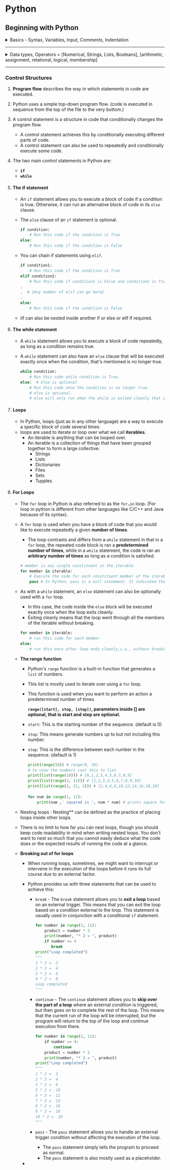 # Python

## Beginning with Python

<details> <summary> Basics - Syntax, Variables, Input, Comments, Indentation </summary>

### Introduction

  1. Installation

      - [Download Python](https://www.python.org/downloads/)

  2. Writing script
      - a python file is called a **module**.
      - a module that can be run is called a **script**.

  3. Creating a script

      - Write this line in a file called `hello.py`

        ```python
        print("Hello, World!")
        ```

        - This is it, that's our `Hello, World` program in python. Just one line.

  4. Running a script

      - To run a python script, execute the following command in the terminal -

        `python scriptname.py`

        - For our hello.py, it will be - `python hello.py`.

  5. Interpreter

      - Python provides an interpreter to quickly run instruction of Python.
      - To start the interpreter, just type `python` in your terminal.
      - Then you can run any Python instruction without creating files.
      - This is useful for quickly checking code snippets or test something.

### Types And Syntax

  1. Command Line Arguments:
      - `import sys`
      - use args through `sys.argv[index]`

  2. Types:
      - *Python is a dynamically typed language*.
      - type of a value is decided on run time.
      - type() function returns the type of the value passed.
          - `type(value)`
          - returns `<class type>`
      - **type conversion** <a name = "type-conversion"></a>
          - you can convert one type to another if they are compatible
          - `int("100")` = 100
          - `string(100)` = "100"
          - `float(199)` = 199.0
          - `int(float("3.3"))` = `int(3.3)` = 3
          - *Python is a strongly typed language*
              - means you can not add a string to integer all types have their certain predefined function.
              - `1 + " = One"` will give you *value error*.

### Variables

  0. stores address of values in memory, prevents repetition

  1. Assigning - `number = 8`

  2. usage - `print(number)`

  3. Cannot use a variable before assigning
      - Error: \<variable> is not defined
      - `del number` - for unbinding(deleting) a variable from its value

  4. A namespace is a mapping of names/variables to their values
  
  5. variables in python are like labels. You can label any type with any label at any time.
     
- `x = 8` ... `x = "str"` is OK
      
  6. In python variables are not deeply linked mean

      ```python
            x = 1
            y = x
            x = 2
            print(x, y)  # will print 2 1
      ```

      ![illustration of variables in memory](./pythonref.assets/mNqKMXUXRYuOmvgdSr4Z)

  7. Mupltiple assignment:
      - `a, b, c = 1, 2, 3` will assign a = 1, b = 2, c = 3
          - errors:
              - `a, b = 1, 2` - not enough values to unpack
              - `a, b, c = 1, 2, 3, 4` - too many values to unpack
      - notice the comma between vars and values

  8. **identifier Naming Rules:**
      - An identifier can consist of upper and lowercase letters of the alphabet, underscores, unicode identifiers, and digits 0 to 9.

      - An identifier cannot begin with a digit; for example, 7x is an invalid variable name.

      - No other characters can be in identifiers. This means spaces or any other symbols. Spaces most notably occur in module names as some operating systems will permit filenames with spaces. This should be avoided.

      - A Python keyword cannot be used in an identifier name, for example, import, if, for, and lambda.
        - you can use help() to get help for something in Python
        - to view all keyword help('keywords')

      - identifier are case sensitive

  9. **identifier naming convension:**
      - for consistent code and readabilty, depends on programmer to follow or not

      - prefer sanke_case over camelCase and PascalCase

      - write constant in UPPER_CASE to remind they should not change

      - Avoid lower case l or uppercase O as single character variable names, as in some fonts, these letters can be mistaken for 1 and 0, respectively, making the code harder to read.

### User Input

  1. Use input() function to take input from Command line interface.
      - execution of program pauses untill user press enter
      - `message = input()`

  2. for providing cue - `input("Enter: ")`

  3. The values returned by the input function are always strings.
      - to use other type, do [casting](#type-conversion).

### Comments

  1. Notes for the programmer.

  2. prefer to explain *why* over *how*.
  
  3. code should be self explainotary, identifier should be named in way that there is no confusion on *what it is or what it do*.

  4. **Comments in Python**

      - docstring
          - A docstring is a Documentation string is a literal string used as a python comment.
          - wrapped in """ or \`\`\`
          - Docstrings are often used to document modules, functions, and class definitions.
          - should be put at Beginning of file

          ```python
          """
          This script can be called with two integer arguments to return their sum
          """
          import sys
          num_1  = int(sys.argv[1])
          num_2  = int(sys.argv[2])
          print(num_1, "+", num_2, "=", num_1 + num_2)
          ```

          - **use to write multi-line comment**
      - block
          - starts with #, comes in line before the statement it annotes

            ```python
            # increament counter
            counter = counter + 1
            ```

      - inline
          - starts with #, placed on the same line as the statement it annotes
          - `age = input("Age: ") # to avoid doing it later`

### Indentation

  1. A block is a group of statements that are meant to be executed together

  2. Blocks allow a set of statements to be executed as though they were a single statement.

  3. **In Python, statement are *grouped* using whitespaces**, that is, blocks are indented within other blocks instead of using curly braces as in some other languages like C/C++, Java.

  4. **Whitespace** : Whitespace is any character in a piece of text that occupies space but doesn't correspond to a visible marking.
  
  5. Example:

      ```python
      if True:
          # execute this block of statements
          print("Block 1")
      else:
          # execute other block of statements
          print("Block 2")
      ```

  6. **Notice:** Parent statement of a block, that is, the statement that comes just before indentation is suffixed with a **colon :**.
  
  7. Number of spaces in indentation does not matter unless it is consistent throughout the code, but the standard is *four spaces*.
     
      - `IndentationError: unindent does not match any outer indentation level`

</details>

---

<details> <summary> Data types, Operators = [Numerical, Strings, Lists, Booleans], [arithmetic, assignment, relational, logical, membership]</summary>

### Data Types in Python

  1. Data types classify data, **define different operations** that can be performed on the data and **how the data is stored** and the **meaning of the data**.

  2. **Types of data**
      1. **_Numerical Data_**  (Immutable)

          1. Integers 
              - Whole Numbers (positive or negative)
          - have unlimited precision unlike C/C++, Java. (Limited only by available memory).

              ```python
              large_integer = 34567898327463893216847532149022563647754228543901666214555336432788998
              print(large_integer)
              ```
              
          2. Floating Point Numbers
              - A number with decimal point(all real numbers).
              - `type(3.333)` = float
              - `float(3)` = 3.0 [int to float]
              - floating point number have limited precision, so if you do
              `0.1 + 0.2` it will show
          `0.300000000004`.
          
          3. Other Number Systems
              - Binary: to write binary  number in python prefix it with 0b.
              - Hexadecimal: to write hexadecimal number in python prefix it with 0x
              - Octal - prefix with 0o
              (In C/C++, Java we just prefix it with 0).
          - **To convert between number system** use bin(), hex(), oct() functions.
          
- Python also supports complex number
          
2. [**Strings**](#Strings) (Immutable)
   
      3. **[Lists](#lists-basics)**
      
      4. **[Booleans](#booleans)**

### Operators

1. **Arithmetic operator**

    1. Arithmetic operators are mathematical functions that take numerical values and perform calculations on them.

    2. ![All arithmetic operator in python](./pythonref.assets/k7Ctzmr2Re6PYoMWpbKt)

    3. You can apply these operators on any number system operands.

    4. Unlike C/C++ and Java, division in Python will always yield a floating point number regardless of data type.

    5. Example

        ```python
        13 / 2 == 6.5 # notice full division
        12 / 3 == 4.0 # not 4(int) but 4.0 (float)
        5 % 2 == 1
        13 // 2 == 6 # notice result is int
        5 ** 3 == 125
        ```

2. **Assignment Operator**

    1. *=* is used an assignment operator to assign a value to a variable.

    2. These are *shorthand* versions of assignment operator -

        ![Shorthand operators table](./pythonref.assets/m7DgCqLZRnm7N51fMYDZ)

    3. Arithmetic operators in Python follow the standard order of operations in mathematics: PEMDAS.
    
3. **[Comparison operators](#comparison-operators)**

4. [Logical Operators](#logical-operators)

5. [Membership operators](#membership-operators)


### Strings

 1. Strings are a sequence of character.

    `s = "String"`

 2. Can be enclosed in either single (' ') or double (" ")  quotes. (In C/C++, Java strings must be in double quotes " ", and single characters in single quotes ' ').

    `s = "string" is same as s = 'string'`

 3. A double quoted string can contain single quote and vice versa.

    `s = "this 'is' a string" and s1 = 'this is "a" string'`

 4. For creating multiline string - enclose your string in ``` or """.

    ```python
    multiline = """A Multiline
    				string"""
    ```

5. **\* on strings**: will repeat the string that many times.

   `"Hi!" * 3 # this is equal to Hi!Hi!Hi!`

6. **\+ operator on string** : will concatenate strings without adding spaces in between.

   `"I " + "Love " + "Python" == "I Love Python"

7. *Python strings are **immutable***: This means that once they are assigned to a variable, their value cannot be changed.

   - No operation string will change it unless you reassign the variable.

     ```python
     string = "Hello"
     print(string) # Hello	| 	Initially
     print(string * 2) # HelloHello	| Operation
     print(string) # Hello	| No Change
     string = "Bye"	# | No Change But Reassigned 
     print(string) # Bye
     
     #string immutability
     string[0] = 'R' # error : 'str' object does not support item assignment
     ```

8. Python **strings are indexed** starting with 0

   - ![Indexing photo](./pythonref.assets/IqcyB8ULQTVq4I1h6WnB)	

   - to get a character from string - use []

     `print(string[0]) # P`

     - If we try to get a character from an index that doesn't exist, Python will raise an **IndexError**.

       ```python
       s = "foobar"
       print(s[100]) # IndexError: string index out of range
       print(s[1]) # o
       "012345"[5] # 5
       ```

 9. **Slicing strings**: to get a substring from a string

    - format: `string[start_index : end_index]`

    - The substring returned will not contain the character at last index but all the character upto the last index.

    - Python allows you to *omit the start or end index*

      ```python
      string = "foobarbaz"
      print(string[0 : 3]) # foo
      print(string[-3 : -1]) # ba
      print(string[2:]) # obarbaz	# start to last char
      print(string[:3]) # foo
      print(-n:m) # n and m are any index will return '' and viceversa
      print(:30) #foobarbaz
      print(30:30) # ""
      ```

 10. **Length** of a String: Number of characters inside it.

     - to calculate length of string use built-in len() function

       `len("String") # gives 6`

     - len("") # empty string gives 0

 11. String Formatting - to build new string using existing values.

     - **String Interpolation** :
     
       - String interpolation is the process of evaluating a string that has placeholders. 
     
       - These placeholders can hold expressions that yield a value, which is then placed inside the string. 
     
       - Special kinds of strings, known as **f-strings** (**formatted strings**), are used during string interpolation.
     
       - These strings are prefixed with an `f` to denote how they're meant to be interpreted
     
         ```python
         value = 3
         string = f"value is {value} and value times 2 is {value * 2}"
         # notice the curly brace used for inserting varibles and expressions
         # {} cannot be empty
         ```
     
       - *If you omit the `f` prefix, the string will be interpreted literally, as-is.*
     
       - **This should be the de facto way to format strings when using Python 3.6+.**
     
     - **The str.format() Method**
     
       - The `format()` method can be found on every string instance. 
     
       - It allows you to insert different values in positions within the string
     
       - you can't put expressions into the placeholders.
     
         ```python
         var = "Var"
         string = "{} is var".format(var)
         print(string)
         str = "{} is {}"
         dog = "Dog"
         animal = "Animal"
         str.format(dog, animal)
         ```
     
 12. String Methods

      1. **str.capitalize()** : returns *copy* str with 1st letter capitalized and rest in lowercase

      2. **str.lower()** : returns *copy* of str with all characters in lowecase.

      3. **str.upper()** : returns copy of the string with all characters in uppercase.

      4. **str.startswith(prefixStr)** : return bool by checking if a string starts with a given prefix.

      5.  **str.endswith(suffixStr)** :returns bool by  checking if a string ends with the given suffix.

      6. **str.strip()** : The `str.strip()` method returns a copy of the string with the leading and trailing characters removed. 

         - The method also takes an argument that is a string, specifying the set of characters to be removed. 
         - This method is also case-sensitive. 
         - If no arguments are passed to it, it removes all of the trailing and leading whitespaces.
           - This can be useful when sanitizing data:

         ```python
         str = "123DATA321"
         str.strip("123")	# DATA
         str.strip("DATA")	# 123DATA321 Why? because no D,A,T on the ends
         str.strip("1")	# 23DATA32
         str = "1DATA2"	
         str.strip("1")	# DATA2
         str.strip('2')	# 1DATA
         str.strip('A2')	# 1DAT
         str = "    AAAA    "	
         str.strip()		# AAAA
         ```

      7. **str.replace()** : The `str.replace()` method takes two substrings as arguments (old and new), then returns a copy of the string with **all of the occurrences** of the old substring replaced with the new one. 

         - Note that the method is case-sensitive

           ```python
           str = "OneTwoThree"
           str.replace("Two", "2") # One2Three
           str.replace("Three", "Tree") # OneTwoTree
           ```

      8. str.count(substr) : to count the number occurance in the string of sub string.

      9. _**You don't have to remember any method, because you can always look them up in the documentation.**_

         - to see documentation in the interpreter do - `help(str)`. make sure that str is not a variable assigned at the time of doing this otherwise the interpreter will interpret 'str' as a variable instead of the in-built class 'str'.

      10. [Read through the Python documentation for more information on string methods.](https://docs.python.org/2.4/lib/string-methods.html)

### Lists (Basics)

 1. Lists are the closest form of arrays in Python.

 2. List are aggregate data type, meaning that they are composed of other data types.

 3. Values in list are indexed from 0.

 4. Lists have a length property (len() function) and a count of objects inside it.

 5. List in python are heterogeneous, so they can hold values of different data types. In contrast to arrays in other languages like C/C++, Java where arrays only hold one data type elements.

 6. Lists are **mutable**, you can change the values inside of them, add elements and remove them.

 7. **List can contain other list inside them**.

 8. Lists are made with comma-separated elements enclosed in square brackets.

    ```python
    digits = [0, 1, 2, 3, 4, 5, 6, 7, 8, 9]
    letters = ['a', 'b', 'c', 'd']
    mixed = [0, 'a', 1, 'b', 2, 'c']
    biglist = ['a', 'b', [0, 1, 2]]
    bigbiglist = ["String", biglist]
    len(bigbiglist) # return number of elements in the list - 2 in this case
    ```

9. **Indexing in list**

   - Indexing starts with 0.
   - Index can also be negative meaning get the element from the end of the list

   ```python
   digits = [0, 1, 2, 3, 4, 5, 6, 7, 8, 9]
   digits[0] # 0
   digits[5] # 5
   digits[-5] # 5
   digits[4] # 4
   digits[-4] # 6
   ```

10. **Slicing in list**

    - You can slice a list that is get a sub list from the list using - `list[start_index : end_index]`, end_index element is not included in the sub list.
    - **The original list remains unchanged by slicing operation**.

    ```python
    digits = [0, 1, 2, 3, 4, 5, 6, 7, 8, 9]
    few_digits = digits[2 : 5]
    print(few_digits) # [2, 3, 4]
    print(digits) # [0, 1, 2, 3, 4, 5, 6, 7, 8, 9]
    print(digits[4: ]) # [4, 5, 6, 7, 8, 9]
    print(digits[ : 4]) # [0, 1, 2, 3]
    ```

11. **Adding two lists**

    - You can add two lists together by using the `+` operator. The elements of all of the lists being concatenated are brought together inside one list.
      - Elements will be repeated.

    ```python
    list1 = [0, 'a', "string"]
    list2 = ["string", 1, 'b']
    list3 = list1 + list2
    print(list3) # [0, 'a', 'string', 'string', 1, 'b']
    list4 = list1 + list2 + list3
    print(list4) # [0, 'a', "string", "string", 1, 'b', 0, 'a', 'string', 'string', 1, 'b']
    ```

12. **Changing Values in a list** 

    - As lists are mutable, there content can be changed.

    - You can change value through its index like `digits[5] = 10`.

    - You can also use list.append() function to insert a value at the end of a list.

      `digits.append(11)`

    - You can also assign slices of a list, this **replaces ** the target slice with whatever you assign, regardless of the initial size of the list.

      `digits[2 : 8] = ["deleted"]` 	# [0, 1, 'deleted', 8, 9]

    - **An important thing to note is that when you assign a list, it points it to an object in the memory. If you assign another variable to the variable that references that list, the new variable also references that same list object in the memory. Any changes made using either reference will always change the same list object in the memory.**

    ```python
    list1 = [0, 1, 2, 3, 4, 5] # list 1 points to an object in memory that is this list [0, 1, 2, 3, 4, 5]
    list2 = list1 # list2 will also points to the same object
    list2[0] = 100 # this is equavalent to list1[0] = 100
    				# as both point to the same list in memory
    print(list1, list2) # both will change
    ```

 13. **More about list is discussed latter in the reference.**

### Booleans

 1. Boolean data types are values that can only be one of two values, `True` or `False`

 2. Boolean data type has `bool` operator.

    ```python
    print(True) # True
    print(False) # False
    print(10 < 1000) # True
    print(10 % 10 == 1) # False
    print(type(True)) # <class 'bool'>
    ```

3. Boolean values are largely associated with [control statements](#control-structures).

4. #### Comparison Operators 

   - Also called **relational operator.**

   - Comparison operators compare the values of objects or the objects, identities themselves. The objects don't need to be of the same type.

   ![List of comparison operator](pythonref.assets/noVRrNeXTWGIIvwqIvcO)

   ```python
   print(10 < 11) # True
   print(len("Open") >= 5) # False
   print(len(["One Element"]) > 2) # False
   print("Foobar" == "Foobar") # True
   a = 1
   b = a
   print(a is b) # True
   c = 2
   print(a is c) # False
   c = 1
   print(a is c) # True
   print(a is not None) # True
   print(a is None) # False
   
   list1 = [1,2,3]
   list2 = list1
   list1 is list2 # True
   list3 = [1, 2, 3]
   list3 is list1 # False as both are at different address in memory
   ```

   - `is` is true when both operands reference the same object in the memory.

   - `None` is Python equivalent of `null` means it points to nothing in memory.

   - ** To get the address in memory of object use `id()` function.

   - #### A Question about `is` operator?

     Why id's for int, string are same and not for list?

     ```python
     # Why this behaviour:
     a = 10
     b = 10
     print(f"id(a)={id(a)} & id(b)={id(b)} : {a is b}")
     # this prints - True with same id
     # On the other hand with lists
     l1 = [1,2,3]
     l2 = [1,2,3]
     print(f"id(l1)={id(l1)} & id(l2)={id(l2)} : {l1 is l2}")
     # this prints - False with different ids
     ```

     #### Answer

     ```py
     Sometimes (and by design it's an implementation detail) Python caches certain values for reuse.
     
     In particular it can only safely cache immutable types like strings and integers. Since list1 and list2 are mutable, it would be problematic for them to refer to the same object internally as mutations of one would then be reflected in the other.
     ```

     - Read [is operator behaviour with bigger ints](https://stackoverflow.com/a/28864111/6008082).

     - **Do not use `is` to compare integers.**

     - [Comparisons to singletons like None should always be done with `is` or `is not`, never the equality operators.](python.org/dev/peps/pep-0008/#programming-recommendations)

     - You can check types using is - `type(1) is int`returns true

       ```python
       a = 256
       b = 256
       a is b # True
       a = 257
       b = 257
       a is b # False
       numbers outside [-5, 256] are not cached.
       ```

 5. #### Logical Operators

    - Logical operator combine Boolean expressions.

      ![List of logical operator](pythonref.assets/M51ImwheQierlqLiifX3)

    - `and` is a **short-circuit operator**, in that it only evaluates the second argument if the first one is `True`. `or` is also a short-circuit operator, in that it will only evaluate the second argument if the first one is `False`.

      ```python
      print(not False) # True
      print(True or False) # True
      print(True and False) # False
      
      fruits = ["banana", "mangoes", "apples"]
      wants_fruits = True
      print(len(fruits) > 0 and wants_fruits) # True
      ```

 6. #### Membership Operators

    - The operators `in` and `not in` test for membership.

    - All sequences (for example, lists and strings), support this operator. 

      - For lists, these operators go through each element to see whether the element being searched for is within the list. 
      - For strings, the operators check whether the substring can be found within the string. 

    - The return values for these operators are `True` or `False`.

      ```python
      numbers = [0,1,2,3,4,5,6]
      print(3 in numbers) numbers = [0,1,2,3,4,5,6]
      print(3 in numbers) # True
      print(30 in numbers) # False
      print(3 not in numbers) # False
      print(30 not in numbers) # True# True
      print(30 in numbers) # False
      print(3 not in numbers) # False
      print(30 not in numbers) # True
      
      warning = "lord voldemort has returned"
      print("lord" in warning) # True
      print("Lord" in warning) # False
      print("lord" not in warning) # False
      ```

</details>

---

### Control Structures

1. **Program flow** describes the way in which statements in code are executed. 

2. Python uses a simple top-down program flow. (code is executed in sequence from the top of the file to the very bottom.)

3. A control statement is a structure in code that conditionally changes the program flow.

   - A control statement achieves this by conditionally executing different parts of code. 
   - A control statement can also be used to repeatedly and conditionally execute some code.

4. The two main control statements in Python are:

   - **`if`**
   - **`while`**

5. #### The if statement

   - An `if` statement allows you to execute a block of code if a condition is true. Otherwise, it can run an alternative block of code in its `else` clause.

   - The `else` clause of an `if` statement is optional.

     ```python
     if condition:
         # Run this code if the condition is True
     else:
         # Run this code if the condition is False
     ```

   - You can chain if statements using `elif`.

     ```python
     if condition1:
         # Run this code if the condition is True
     elif condition2:
         # Run this code if condition1 is False and condition2 is True
     .
     .	# {Any number of elif can go here}
     .
     else:
         # Run this code if the condition is False
     ```

   - iif can also be nested inside another if or else or elif if required.

6. #### The while statement

   - A `while` statement allows you to execute a block of code repeatedly, as long as a condition remains true.

   - A `while` statement can also have an `else` clause that will be executed exactly once when the condition, that's mentioned is no longer true. 

     ```python
     while condition:
         # Run this code while condition is True.
     else:	# else is optional
         # Run this code once the condition is no longer true.
         # else is optional.
         # else will only run when the while is exited cleanly that is 		without breaking
     ```

7. #### Loops

   - In Python, loops (just as in any other language) are a way to execute a specific block of code several times. 
   - loops are used to iterate or loop over what we call **iterables**.
     - An iterable is anything that can be looped over.
     - An iterable is a collection of things that have been grouped together to form a large collective.
       - Strings
       - Lists
       - Dictionaries
       - Files
       - Sets
       - Tupples

8. #### For Loops

   - The `for` loop in Python is also referred to as the `for…in` loop. (For loop in python is different from other languages like C/C++ and Java because of its syntax).

   - A `for` loop is used when you have a block of code that you would like to execute repeatedly a given **number of times**.

     - The loop contrasts and differs from a `while` statement in that in a `for` loop, the repeated code block is ran a **predetermined number of times**, while in a `while` statement, the code is ran an **arbitrary number of times** as long as a condition is satisfied.

     ```python
     # member is any single constituent in the iterable
     for member in iterable:
         # Execute the code for each constituent member of the iterable
         pass # In Python, pass is a null statement. It indicated that 			 # the body 
     ```

   - As with a `while` statement, an `else` statement can also be optionally used with a `for` loop. 

     - In this case, the code inside the `else` block will be executed exactly once when the loop exits cleanly.
     - Exiting cleanly means that the loop went through all the members of the iterable without breaking.

     ```python
     for member in iterable:
         # run this code for each member
     else:
         # run this once after loop ends cleanly,i.e., without breaking
     ```

   - **The range function**

     - Python's `range` function is a built-in function that generates a `list` of numbers.

     - This list is mostly used to iterate over using a `for` loop.

     - This function is used when you want to perform an action a predetermined number of times

       **`range([start], stop, [step])`, parameters inside [] are optional, that is start and step are optional.**

     - `start`: This is the starting number of the sequence. (default is 0)

     - `stop`: This means generate numbers up to but not including this number.

     - `step`: This is the difference between each number in the sequence. (default is 1)

       ```python
       print(range(10)) # range(0, 10)
       # to view the numbers cast this to list
       print(list(range(10))) # [0,1,2,3,4,5,6,7,8,9]
       print(list(range(1, 11))) # [1,2,3,4,5,6,7,8,9,10]
       print(list(range(2, 21, 2))) # [2,4,6,8,10,12,14,16,18,20]
       
       for num in range(1, 11):
           print(num ,' squared is ', num * num) # prints square for numbers 1 to 10.
       ```

   - Nesting loops : Nesting** can be defined as the practice of placing loops inside other loops. 

   - There is no limit to how far you can nest loops, though you should keep code readability in mind when writing nested loops. You don't want to nest so much that you cannot easily deduce what the code does or the expected results of running the code at a glance.

   - **Breaking out of for loops**

     - When running loops, sometimes, we might want to interrupt or intervene in the execution of the loops before it runs its full course due to an external factor.

     - Python provides us with three statements that can be used to achieve this:

       - `break` - The `break` statement allows you to **exit a loop** based on an external trigger. This means that you can exit the loop based on a condition external to the loop. This statement is usually used in conjunction with a conditional `if` statement.

         ```python
         for number in range(1, 11):
             product = number * 2
             print(number, "* 2 = ", product)
             if number == 4
             	break
         print("Loop completed")
         """
         1 * 2 =  2
         2 * 2 =  4
         3 * 2 =  6
         4 * 2 =  8
         Loop completed
         """
         ```

         

       - `continue` - The `continue` statement allows you to **skip over the part of a loop** where an external condition is triggered, but then goes on to complete the rest of the loop. This means that the current run of the loop will be interrupted, but the program will return to the top of the loop and continue execution from there.

         ```python
         for number in range(1, 11):
             if number == 4:
                 continue
             product = number * 2
             print(number, "* 2 = ", product)
         print("Loop completed")
         """
         1 * 2 =  2
         2 * 2 =  4
         3 * 2 =  6
         5 * 2 =  10
         6 * 2 =  12
         7 * 2 =  14
         8 * 2 =  16
         9 * 2 =  18
         10 * 2 =  20
         """
         ```

         

       - `pass` - The `pass` statement allows you to handle an external trigger condition without affecting the execution of the loop.

         - The `pass` statement simply tells the program to proceed as normal.
         - The `pass` statement is also mostly used as a placeholder.

     - 